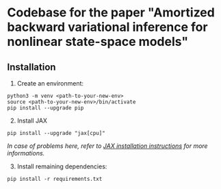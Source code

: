 # Codebase for the paper "Amortized backward variational inference for nonlinear state-space models"

## Installation 

1. Create an environment:
```shell 
python3 -m venv <path-to-your-new-env>
source <path-to-your-new-env>/bin/activate
pip install --upgrade pip
``` 
2. Install JAX
```shell
pip install --upgrade "jax[cpu]"
```

*In case of problems here, refer to [JAX installation instructions](https://github.com/google/jax#installation) for more informations.*

3. Install remaining dependencies: 

```shell 
pip install -r requirements.txt
```
